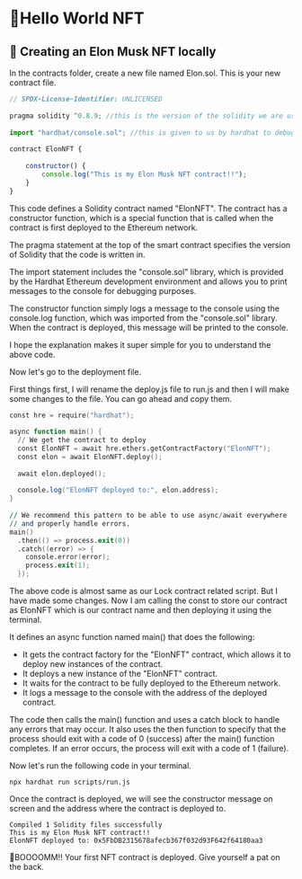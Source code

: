 # 🍕Hello World NFT

## 🚀 Creating an Elon Musk NFT locally

In the contracts folder, create a new file named Elon.sol. This is your new contract file.

```javascript
// SPDX-License-Identifier: UNLICENSED
 
pragma solidity ^0.8.9; //this is the version of the solidity we are using in this contract.
 
import "hardhat/console.sol"; //this is given to us by hardhat to debug our code. It is very helpful in local environment.
 
contract ElonNFT { 
 
    constructor() {
        console.log("This is my Elon Musk NFT contract!!");
    }
}
```

This code defines a Solidity contract named "ElonNFT". The contract has a constructor function, which is a special function that is called when the contract is first deployed to the Ethereum network.

The pragma statement at the top of the smart contract specifies the version of Solidity that the code is written in.

The import statement includes the "console.sol" library, which is provided by the Hardhat Ethereum development environment and allows you to print messages to the console for debugging purposes.

The constructor function simply logs a message to the console using the console.log function, which was imported from the "console.sol" library. When the contract is deployed, this message will be printed to the console.

I hope the explanation makes it super simple for you to understand the above code.

Now let's go to the deployment file.

First things first, I will rename the deploy.js file to run.js and then I will make some changes to the file. You can go ahead and copy them.

```awk
const hre = require("hardhat");
 
async function main() {
  // We get the contract to deploy
  const ElonNFT = await hre.ethers.getContractFactory("ElonNFT");
  const elon = await ElonNFT.deploy();
 
  await elon.deployed();
 
  console.log("ElonNFT deployed to:", elon.address);
}
 
// We recommend this pattern to be able to use async/await everywhere
// and properly handle errors.
main()
  .then(() => process.exit(0))
  .catch((error) => {
    console.error(error);
    process.exit(1);
  });
```

The above code is almost same as our Lock contract related script. But I have made some changes. Now I am calling the const to store our contract as ElonNFT which is our contract name and then deploying it using the terminal.

It defines an async function named main() that does the following:

-   It gets the contract factory for the "ElonNFT" contract, which allows it to deploy new instances of the contract.
-   It deploys a new instance of the "ElonNFT" contract.
-   It waits for the contract to be fully deployed to the Ethereum network.
-   It logs a message to the console with the address of the deployed contract.

The code then calls the main() function and uses a catch block to handle any errors that may occur. It also uses the then function to specify that the process should exit with a code of 0 (success) after the main() function completes. If an error occurs, the process will exit with a code of 1 (failure).

Now let's run the following code in your terminal.

```applescript
npx hardhat run scripts/run.js
```

Once the contract is deployed, we will see the constructor message on screen and the address where the contract is deployed to.

```applescript
Compiled 1 Solidity files successfully
This is my Elon Musk NFT contract!!
ElonNFT deployed to: 0x5FbDB2315678afecb367f032d93F642f64180aa3
```

🎉BOOOOMM!! Your first NFT contract is deployed. Give yourself a pat on the back.
